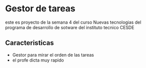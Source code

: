 # Gestor de tareas 
este es proyecto de la semana 4 del curso Nuevas tecnologias del programa de desarrollo de sotware del instituto tecnico CESDE

## Caracteristicas 

- Gestor para mirar el orden de las tareas 
- el profe dicta muy rapido 
